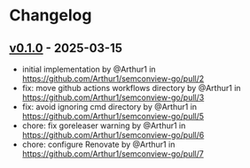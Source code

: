 # Changelog

## [v0.1.0](https://github.com/Arthur1/semconview-go/commits/v0.1.0) - 2025-03-15
- initial implementation by @Arthur1 in https://github.com/Arthur1/semconview-go/pull/2
- fix: move github actions workflows directory by @Arthur1 in https://github.com/Arthur1/semconview-go/pull/3
- fix: avoid ignoring cmd directory by @Arthur1 in https://github.com/Arthur1/semconview-go/pull/5
- chore: fix goreleaser warning by @Arthur1 in https://github.com/Arthur1/semconview-go/pull/6
- chore: configure Renovate by @Arthur1 in https://github.com/Arthur1/semconview-go/pull/7
